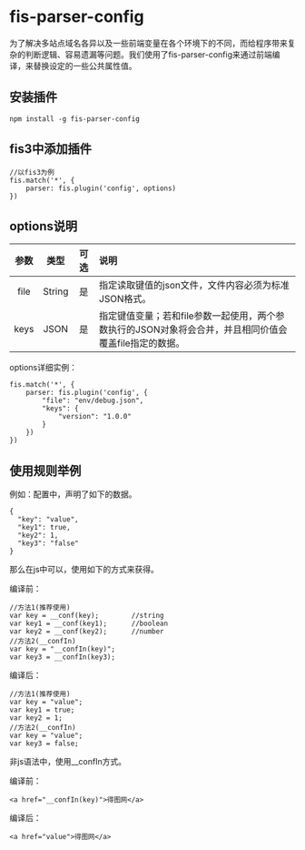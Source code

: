 # fis-parser-config

为了解决多站点域名各异以及一些前端变量在各个环境下的不同，而给程序带来复杂的判断逻辑、容易遗漏等问题。我们使用了fis-parser-config来通过前端编译，来替换设定的一些公共属性值。

## 安装插件

```
npm install -g fis-parser-config
```

## fis3中添加插件

```
//以fis3为例
fis.match('*', {
	parser: fis.plugin('config', options)
})
```

## options说明


| 参数    |   类型  | 可选 | 说明 |
| :-------: | :------: | :-------: | :---- |
| file    | String |   是    | 指定读取键值的json文件，文件内容必须为标准JSON格式。 |
| keys    | JSON   |   是    | 指定键值变量；若和file参数一起使用，两个参数执行的JSON对象将会合并，并且相同价值会覆盖file指定的数据。|

options详细实例：

```
fis.match('*', {
	parser: fis.plugin('config', {
		"file": "env/debug.json",
		"keys": {
			"version": "1.0.0"
		}
	})
})
```


## 使用规则举例

例如：配置中，声明了如下的数据。
```
{
  "key": "value",
  "key1": true,
  "key2": 1,
  "key3": "false"
}
```

那么在js中可以，使用如下的方式来获得。

编译前：

```
//方法1(推荐使用)
var key = __conf(key);        //string
var key1 = __conf(key1);      //boolean
var key2 = __conf(key2);      //number
//方法2(__confIn)
var key = "__confIn(key)";    
var key3 = __confIn(key3);    
```

编译后：

```
//方法1(推荐使用)
var key = "value";
var key1 = true;
var key2 = 1;
//方法2(__confIn)
var key = "value";
var key3 = false;
```

非js语法中，使用__confIn方式。

编译前：

```
<a href="__confIn(key)">得图网</a>
```

编译后：

```
<a href="value">得图网</a>
```